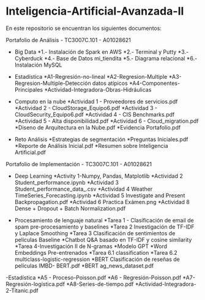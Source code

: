 # Inteligencia-Artificial-Avanzada-II

En este repositorio se encuentran los siguientes documentos:

Portafolio de Análisis - TC3007C.101 - A01028621

- Big Data
*1.- Instalación de Spark en AWS
*2.- Terminal y Putty
*3.- Cyberduck
*4.- Base de Datos mi_tiendita
*5.- Diagrama relacional
*6.- Instalación MySQL

- Estadística
*A1-Regresión-no-lineal
*A2-Regresion-Multiple
*A3-Regresion-Multiple-Detección datos atípicos
*A4-Componentes-Principales
*Actividad-Integradora-Obras-Hidráulicas

- Computo en la nube
*Actividad 1 - Proveedores de servicios.pdf
*Actividad 2 - CloudStorage_Equipo6.pdf
*Actividad 3 - CloudSecurity_Equipo6.pdf
*Actividad 4 - CIS Benchmarks.pdf
*Actividad 5 - Alta disponibilidad.pdf
*Actividad 6 - Cloud_migration.pdf
*Diseno de Arquitectura en la Nube.pdf
*Evidencia Portafolio.pdf

- Reto Análisis
*Estrategias de segmentación
*Preguntas Iniciales.pdf
*Reporte de Análisis Inicial.pdf
*Resumen sobre Inteligencia Artificial.pdf


Portafolio de Implementación - TC3007C.101 - A01028621

- Deep Learning
*Activity 1-Numpy, Pandas, Matplotlib
*Actividad 2 Student_performance.ipynb
*Actividad 3 Student_performance_data_.csv
*Actividad 4 Weather TimeSeries_Forecasting.ipynb
*Actividad 5 Investigate and Present Backpropagation.pdf
*Actividad 6 Practica Exámen.png
*Actividad 8 Dense + Dropout + Batch Normalization.pdf

- Procesamiento de lenguaje natural
*Tarea 1 - Clasificación de email de spam pre-procesamiento y baselines
*Tarea 2 Investigación de TF-IDF y Laplace Smoothing
*Tarea 3 Clasificación de sentimientos de películas Baseline
*Chatbot Q&A basado en TF-IDF y cosine similarity
*Tarea 4-Investigación II de N-gramas
*Modelo GPT
*Word Embeddings Pre-entrenados
*Tarea 6.1 classification
*Tarea 6.2 multiclass-logistic-regression
*BERT Clasificación de reseñas de películas IMBD- BERT.pdf
*BERT ag_news_dataset.pdf

-Estadística
*A5 - Proceso-Poisson.pdf
*A6 - Regresión-Poisson.pdf
*A7-Regresión-logística.pdf
*A8-Series-de-tiempo.pdf
*Actividad-Integradora-2-Titanic.pdf
